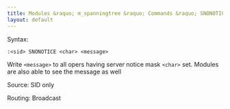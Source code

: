 ```yaml
---
title: Modules &raquo; m_spanningtree &raquo; Commands &raquo; SNONOTICE
layout: default
---
```


Syntax:

`:<sid> SNONOTICE <char> <message>`

Write `<message>` to all opers having server notice mask `<char>` set.
Modules are also able to see the message as well

Source:
SID only

Routing:
Broadcast
